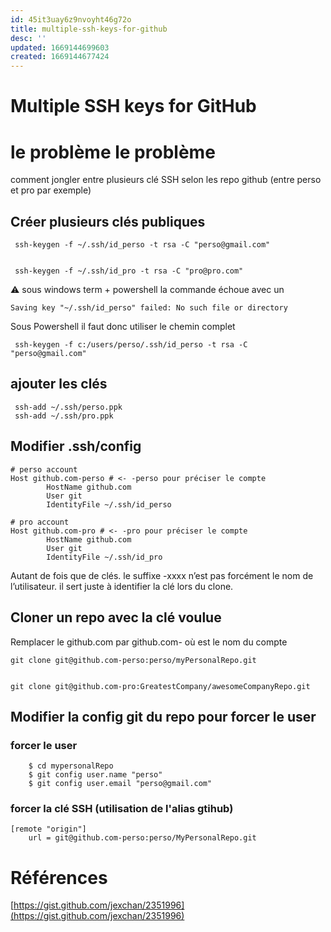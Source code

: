 ```yaml
---
id: 45it3uay6z9nvoyht46g72o
title: multiple-ssh-keys-for-github
desc: ''
updated: 1669144699603
created: 1669144677424
---
```


# Multiple SSH keys for GitHub

# le problème le problème 

comment jongler entre plusieurs clé SSH selon les repo github (entre perso et pro par exemple)


## Créer plusieurs clés publiques


     ssh-keygen -f ~/.ssh/id_perso -t rsa -C "perso@gmail.com"


     ssh-keygen -f ~/.ssh/id_pro -t rsa -C "pro@pro.com"

⚠️ sous windows term + powershell la commande échoue avec un 

    Saving key "~/.ssh/id_perso" failed: No such file or directory

Sous Powershell il faut donc utiliser le chemin complet

     ssh-keygen -f c:/users/perso/.ssh/id_perso -t rsa -C "perso@gmail.com"


## ajouter les clés


     ssh-add ~/.ssh/perso.ppk
     ssh-add ~/.ssh/pro.ppk


## Modifier .ssh/config


    # perso account
    Host github.com-perso # <- -perso pour préciser le compte
            HostName github.com
            User git
            IdentityFile ~/.ssh/id_perso 
            
    # pro account
    Host github.com-pro # <- -pro pour préciser le compte
            HostName github.com
            User git
            IdentityFile ~/.ssh/id_pro 

Autant de fois que de clés.
le suffixe -xxxx n’est pas forcément le nom de l’utilisateur. il sert juste à identifier la clé lors du clone.

## Cloner un repo avec la clé voulue

Remplacer le github.com par github.com-<XXX> où <XXX> est le nom du compte


    git clone git@github.com-perso:perso/myPersonalRepo.git


    git clone git@github.com-pro:GreatestCompany/awesomeCompanyRepo.git
## Modifier la config git du repo pour forcer le user
### forcer le user 
```
    $ cd mypersonalRepo
    $ git config user.name "perso"
    $ git config user.email "perso@gmail.com" 
```
### forcer la clé SSH (utilisation de l'alias gtihub)
```
[remote "origin"]
	url = git@github.com-perso:perso/MyPersonalRepo.git
```
    


# Références

[https://gist.github.com/jexchan/2351996](https://gist.github.com/jexchan/2351996)

